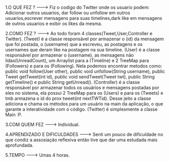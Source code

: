 1.O QUE FEZ ? ---> Fiz o codigo do Twitter onde os usuario podem: Adicionar outros usuarios, dar follow ou unfollow em outros usuarios,escrever mensagens para suas timelines,dark like em mensagens de outros usuarios e exibir os likes da mesma.

2.COMO FEZ ? ---> Ao todo foram 4 classes(Tweet,User,Controller e Twitter).
(Tweet) é a classe responsável por armazenar o (id) da mensagem que foi postada, o (username) que a escreveu, as postagens e os usernames que deram like na postagem na sua timeline.
(User)  é a classe responsável por armazenar o (username), as mensagens não lidas(UnreadCount), um Arraylist para a (Timeline) e 2 TreeMap para (Followers) e para os (Following).
Nela podemos encontrar metodos como:
public void follow(User other), public void unfollow(String username), public Tweet getTweet(int id), public void sendTweet(Tweet twt), public String getTimeline() e public String getUnread().
(Controller) é a classe responsável por armazenar todos os usuários e mensagens postadas por eles no sistema, ela possui 2 TreeMap para os (Users) e para os (Tweets) e tmb armazena o id do prox tweet(int nextTWTid). Desse jeito a classe adiciona e chama os métodos para um usuário na main da aplicação, o que garante a interatividade com o código. 
(Twitter) é simplesmente a classe Main :P.

3.COM QUEM FEZ ---> Individual.

4.APRENDIZADO E DIFICULDADES ---> Senti um pouco de dificuldade no que condiz a assosiação reflexiva então tive que dar uma estudada mais aprofundada. 

5.TEMPO ---> Umas 4 horas. 
